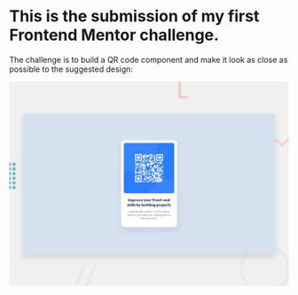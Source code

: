 # This is the submission of my first Frontend Mentor challenge.

The challenge is to build a QR code component and make it look as close as possible to the suggested design:

<img src="preview.jpg" alt="Texto Alternativo">
